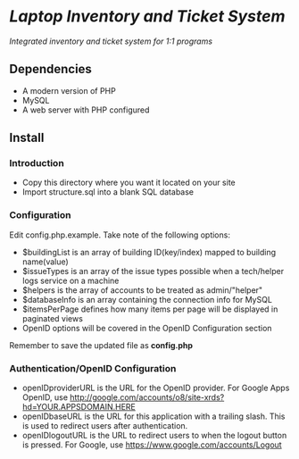 # _Laptop Inventory and Ticket System_
_Integrated inventory and ticket system for 1:1 programs_

## Dependencies
* A modern version of PHP
* MySQL
* A web server with PHP configured

## Install

### Introduction
* Copy this directory where you want it located on your site
* Import structure.sql into a blank SQL database

### Configuration
Edit config.php.example. Take note of the following options:

* $buildingList is an array of building ID(key/index) mapped to building name(value)
* $issueTypes is an array of the issue types possible when a tech/helper logs service on a machine
* $helpers is the array of accounts to be treated as admin/"helper"
* $databaseInfo is an array containing the connection info for MySQL
* $itemsPerPage defines how many items per page will be displayed in paginated views
* OpenID options will be covered in the OpenID Configuration section

Remember to save the updated file as **config.php**

### Authentication/OpenID Configuration

* openIDproviderURL is the URL for the OpenID provider. For Google Apps OpenID, use http://google.com/accounts/o8/site-xrds?hd=YOUR.APPSDOMAIN.HERE
* openIDbaseURL is the URL for this application with a trailing slash. This is used to redirect users after authentication.
* openIDlogoutURL is the URL to redirect users to when the logout button is pressed. For Google, use https://www.google.com/accounts/Logout
